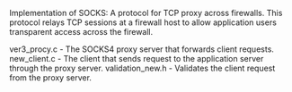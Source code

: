 Implementation of SOCKS: 
A protocol for TCP proxy across firewalls.
This protocol relays TCP sessions at a firewall host to allow application
users transparent access across the firewall.

ver3_procy.c - The SOCKS4 proxy server that forwards client requests.
new_client.c - The client that sends request to the application server through the proxy server.
validation_new.h - Validates the client request from the proxy server.